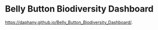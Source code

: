 # Belly Button Biodiversity Dashboard
https://daphany.github.io/Belly_Button_Biodiversity_Dashboard/.
